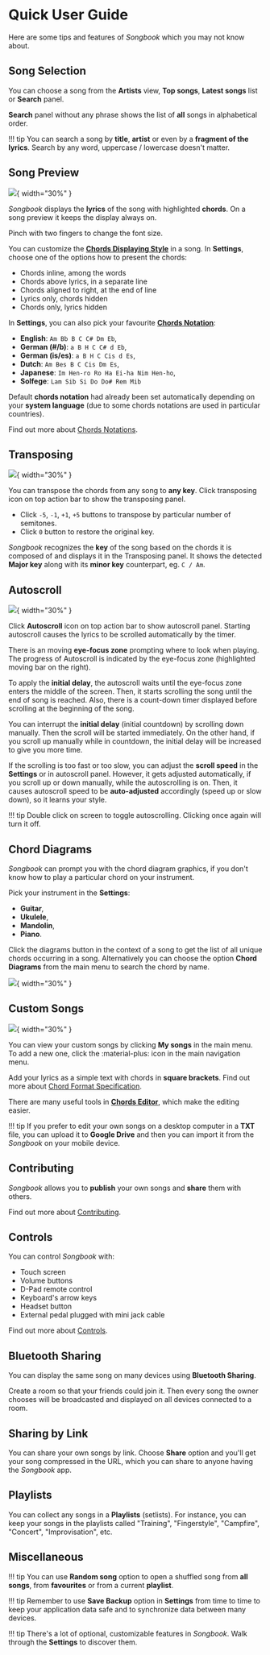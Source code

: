 # Quick User Guide
Here are some tips and features of *Songbook* which you may not know about.

## Song Selection
You can choose a song from the **Artists** view,
**Top songs**, **Latest songs** list or **Search** panel.

**Search** panel without any phrase shows the list of **all** songs in alphabetical order.

!!! tip
    You can search a song by **title**, **artist** or even by a **fragment of the lyrics**.
    Search by any word, uppercase / lowercase doesn't matter.

## Song Preview
![](./assets/screenshots-mobile-en/01.png){ width="30%" }

*Songbook* displays the **lyrics** of the song with highlighted **chords**.
On a song preview it keeps the display always on.

Pinch with two fingers to change the font size.

You can customize the [**Chords Displaying Style**](./displaying-styles.md) in a song.
In **Settings**, choose one of the options how to present the chords:

- Chords inline, among the words
- Chords above lyrics, in a separate line
- Chords aligned to right, at the end of line
- Lyrics only, chords hidden
- Chords only, lyrics hidden

In **Settings**, you can also pick your favourite [**Chords Notation**](./chords-notations.md):

- **English**: `Am Bb B C C# Dm Eb`,
- **German (#/b)**: `a B H C C# d Eb`,
- **German (is/es)**: `a B H C Cis d Es`,
- **Dutch**: `Am Bes B C Cis Dm Es`,
- **Japanese**: `Im Hen-ro Ro Ha Ei-ha Nim Hen-ho`,
- **Solfege**: `Lam Sib Si Do Do# Rem Mib`

Default **chords notation** had already been set automatically depending on your **system language**
(due to some chords notations are used in particular countries).

Find out more about [Chords Notations](./chords-notations.md).

## Transposing
![](./assets/screenshots-mobile-en/02.png){ width="30%" }

You can transpose the chords from any song to **any key**.
Click transposing icon on top action bar to show the transposing panel.

- Click `-5`, `-1`, `+1`, `+5` buttons to transpose by particular number of semitones.
- Click `0` button to restore the original key.

*Songbook* recognizes the **key** of the song based on the chords it is composed of
and displays it in the Transposing panel.
It shows the detected **Major key** along with its **minor key** counterpart, eg. `C / Am`.

## Autoscroll
![](./assets/screenshots-mobile-en/03.png){ width="30%" }

Click **Autoscroll** icon on top action bar to show autoscroll panel.
Starting autoscroll causes the lyrics to be scrolled automatically by the timer.

There is an moving **eye-focus zone** prompting where to look when playing.
The progress of Autoscroll is indicated by the eye-focus zone (highlighted moving bar on the right).

To apply the **initial delay**, the autoscroll waits until the eye-focus zone enters the middle of the screen.
Then, it starts scrolling the song until the end of song is reached.
Also, there is a count-down timer displayed before scrolling at the beginning of the song.

You can interrupt the **initial delay** (initial countdown) by scrolling down manually.
Then the scroll will be started immediately.
On the other hand, if you scroll up manually while in countdown,
the initial delay will be increased to give you more time.

If the scrolling is too fast or too slow,
you can adjust the **scroll speed** in the **Settings** or in autoscroll panel.
However, it gets adjusted automatically, if you scroll up or down manually,
while the autoscrolling is on.
Then, it causes autoscroll speed to be **auto-adjusted** accordingly (speed up or slow down),
so it learns your style.

!!! tip
    Double click on screen to toggle autoscrolling.
    Clicking once again will turn it off.

## Chord Diagrams
*Songbook* can prompt you with the chord diagram graphics,
if you don't know how to play a particular chord on your instrument.

Pick your instrument in the **Settings**:

- **Guitar**,
- **Ukulele**,
- **Mandolin**,
- **Piano**.

Click the diagrams button in the context of a song to get the list of all unique chords occurring in a song.
Alternatively you can choose the option **Chord Diagrams** from the main menu to search the chord by name.

![](./assets/screenshots-mobile-en/07.png){ width="30%" }

## Custom Songs
![](./assets/screenshots-mobile-en/04.png){ width="30%" }

You can view your custom songs by clicking **My songs** in the main menu.
To add a new one, click the :material-plus: icon in the main navigation menu.

Add your lyrics as a simple text with chords in **square brackets**.
Find out more about [Chord Format Specification](./chord-format.md).

There are many useful tools in [**Chords Editor**](./chords-editor.md),
which make the editing easier.

!!! tip
    If you prefer to edit your own songs on a desktop computer in a **TXT** file,
    you can upload it to **Google Drive** and then you can import it from the *Songbook* on your mobile device.

## Contributing
*Songbook* allows you to **publish** your own songs and **share** them with others.

Find out more about [Contributing](./contributing.md).

## Controls
You can control *Songbook* with:

- Touch screen
- Volume buttons
- D-Pad remote control
- Keyboard's arrow keys
- Headset button
- External pedal plugged with mini jack cable

Find out more about [Controls](./controls.md).

## Bluetooth Sharing
You can display the same song on many devices using **Bluetooth Sharing**.

Create a room so that your friends could join it.
Then every song the owner chooses will be broadcasted and displayed on all devices connected to a room.

## Sharing by Link
You can share your own songs by link.
Choose **Share** option and you'll get your song compressed in the URL,
which you can share to anyone having the *Songbook* app.

## Playlists
You can collect any songs in a **Playlists** (setlists).
For instance, you can keep your songs in the playlists called
"Training", "Fingerstyle", "Campfire", "Concert", "Improvisation", etc.

## Miscellaneous

!!! tip
    You can use **Random song** option to open a shuffled song from **all songs**,
    from **favourites** or from a current **playlist**.

!!! tip
    Remember to use **Save Backup** option in **Settings** from time to time to 
    keep your application data safe and to synchronize data between many devices.

!!! tip
    There's a lot of optional, customizable features in *Songbook*.
    Walk through the **Settings** to discover them.
